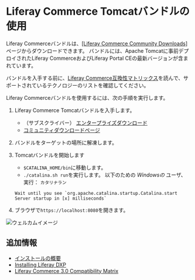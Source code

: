 # Liferay Commerce Tomcatバンドルの使用

Liferay Commerceバンドルは、[[Liferay Commerce Community Downloads]](https://commerce.liferay.dev/download)ページからダウンロードできます。 バンドルには、Apache Tomcatに事前デプロイされたLiferay CommerceおよびLiferay Portal CEの最新バージョンが含まれています。

バンドルを入手する前に、[Liferay Commerce互換性マトリックス](https://help.liferay.com/hc/en-us/articles/360049238151)を読んで、サポートされているテクノロジーのリストを確認してください。

Liferay Commerceバンドルを使用するには、次の手順を実行します。

1.  Liferay Commerce Tomcatバンドルを入手します。

      - （サブスクライバー） [エンタープライズダウンロード](https://customer.liferay.com/downloads?p_p_id=com_liferay_osb_customer_downloads_display_web_DownloadsDisplayPortlet&_com_liferay_osb_customer_downloads_display_web_DownloadsDisplayPortlet_productAssetCategoryId=118190997&_com_liferay_osb_customer_downloads_display_web_DownloadsDisplayPortlet_fileTypeAssetCategoryId=118191001)
      - [コミュニティダウンロードページ](https://www.liferay.com/downloads-community)

2.  バンドルをターゲットの場所に解凍します。

3.  Tomcatバンドルを開始します

      - `$CATALINA_HOME/bin`に移動します。
      - `./catalina.sh run`を実行します。 以下のための *Windowsの* ユーザ、実行： `カタリナラン`
    
    <!-- end list -->
    
    ```{tip}
    Wait until you see `org.apache.catalina.startup.Catalina.start Server startup in [x] milliseconds`
    ```

4.  ブラウザで`https://localhost:8080`を開きます。

![ウェルカムイメージ](./using-the-liferay-commerce-tomcat-bundle/images/01.png)

## 追加情報

  - [インストールの概要](../installation-overview.md)
  - [Installing Liferay DXP](https://learn.liferay.com/dxp/7.x/en/installation-and-upgrades/installing-liferay/installing-a-liferay-tomcat-bundle.html)
  - [Liferay Commerce 3.0 Compatibility Matrix](https://help.liferay.com/hc/en-us/articles/360049238151)
